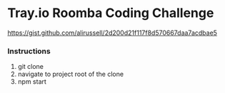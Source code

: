 # Tray.io Roomba Coding Challenge

https://gist.github.com/alirussell/2d200d21f117f8d570667daa7acdbae5

### Instructions

1. git clone 
2. navigate to project root of the clone
3. npm start
